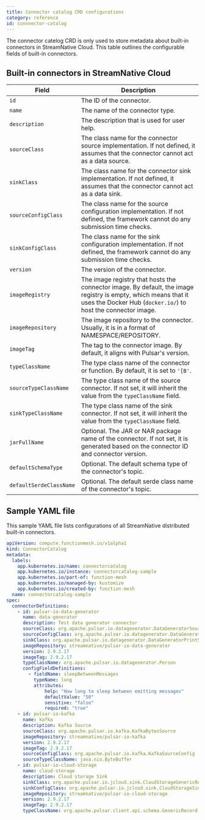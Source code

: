 ```yaml
---
title: Connector catalog CRD configurations
category: reference
id: connnector-catalog
---
```


The connector catelog CRD is only used to store metadata about built-in connectors in StreamNative Cloud. This table outlines the configurable fields of built-in connectors.

## Built-in connectors in StreamNative Cloud

| Field | Description |
| ---|---|
| `id` | The ID of the connector. |
| `name` | The name of the connector type. |
| `description` | The description that is used for user help. |
| `sourceClass` | The class name for the connector source implementation. If not defined, it assumes that the connector cannot act as a data source. |
| `sinkClass` | The class name for the connector sink implementation. If not defined, it assumes that the connector cannot act as a data sink. |
| `sourceConfigClass` | The class name for the source configuration implementation. If not defined, the framework cannot do any submission time checks. |
| `sinkConfigClass` | The class name for the sink configuration implementation. If not defined, the framework cannot do any submission time checks. |
| `version` | The version of the connector. |
| `imageRegistry` | The image registry that hosts the connector image. By default, the image registry is empty, which means that it uses the Docker Hub (`docker.io/`) to host the connector image. |
| `imageRepository` | The image repository to the connector. Usually, it is in a format of NAMESPACE/REPOSITORY. |
| `imageTag` | The tag to the connector image. By default, it aligns with Pulsar's version. |
| `typeClassName` | The type class name of the connector or function. By default, it is set to `'[B'`.|
| `sourceTypeClassName` | The type class name of the source connector. If not set, it will inherit the value from the `typeClassName` field. |
| `sinkTypeClassName` |  The type class name of the sink connector. If not set, it will inherit the value from the `typeClassName` field. |
| `jarFullName` | Optional. The JAR or NAR package name of the connector. If not set, it is generated based on the connector ID and connector version.| 
| `defaultSchemaType` |  Optional. The default schema type of the connector's topic. |
| `defaultSerdeClassName` | Optional. The default serde class name of the connector's topic. |

## Sample YAML file

This sample YAML file lists configurations of all StreamNative distributed built-in connectors.

```yaml
apiVersion: compute.functionmesh.io/v1alpha1
kind: ConnectorCatalog
metadata:
  labels:
    app.kubernetes.io/name: connectorcatalog
    app.kubernetes.io/instance: connectorcatalog-sample
    app.kubernetes.io/part-of: function-mesh
    app.kubernetes.io/managed-by: kustomize
    app.kubernetes.io/created-by: function-mesh
  name: connectorcatalog-sample
spec:
  connectorDefinitions:
    - id: pulsar-io-data-generator
      name: data-generator
      description: Test data generator connector
      sourceClass: org.apache.pulsar.io.datagenerator.DataGeneratorSource
      sourceConfigClass: org.apache.pulsar.io.datagenerator.DataGeneratorSourceConfig
      sinkClass: org.apache.pulsar.io.datagenerator.DataGeneratorPrintSink
      imageRepository: streamnative/pulsar-io-data-generator
      version: 2.9.2.17
      imageTag: 2.9.2.17
      typeClassName: org.apache.pulsar.io.datagenerator.Person
      configFieldDefinitions:
        - fieldName: sleepBetweenMessages
          typeName: long
          attributes:
              help: "How long to sleep between emitting messages"
              defaultValue: "50"
              sensitive: "false"
              required: "true"
    - id: pulsar-io-kafka
      name: kafka
      description: Kafka Source
      sourceClass: org.apache.pulsar.io.kafka.KafkaBytesSource
      imageRepository: streamnative/pulsar-io-kafka
      version: 2.9.2.17
      imageTag: 2.9.2.17
      sourceConfigClass: org.apache.pulsar.io.kafka.KafkaSourceConfig
      sourceTypeClassName: java.nio.ByteBuffer
    - id: pulsar-io-cloud-storage
      name: cloud-storage
      description: Cloud storage Sink
      sinkClass: org.apache.pulsar.io.jcloud.sink.CloudStorageGenericRecordSink
      sinkConfigClass: org.apache.pulsar.io.jcloud.sink.CloudStorageSinkConfig
      imageRepository: streamnative/pulsar-io-cloud-storage
      version: 2.9.2.17
      imageTag: 2.9.2.17
      typeClassName: org.apache.pulsar.client.api.schema.GenericRecord
```